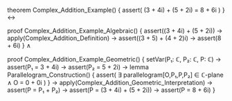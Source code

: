 theorem Complex_Addition_Example() {
  assert(
    (3 + 4i) + (5 + 2i) = 8 + 6i
  )
} ↔

proof Complex_Addition_Example_Algebraic() {
  assert((3 + 4i) + (5 + 2i)) →
  apply(Complex_Addition_Definition) →
  assert((3 + 5) + (4 + 2)i) →
  assert(8 + 6i)
} ∧

proof Complex_Addition_Example_Geometric() {
  setVar(P₁: ℂ, P₂: ℂ, P: ℂ) →
  assert(P₁ = 3 + 4i) →
  assert(P₂ = 5 + 2i) →
  lemma Parallelogram_Construction() {
    assert(
      ∃ parallelogram[O,P₁,P,P₂] ∈ ℂ-plane ∧
      O = 0 + 0i
    )
  } →
  apply(Complex_Addition_Geometric_Interpretation) →
  assert(P = P₁ + P₂) →
  assert(P = (3 + 4i) + (5 + 2i)) →
  assert(P = 8 + 6i)
}